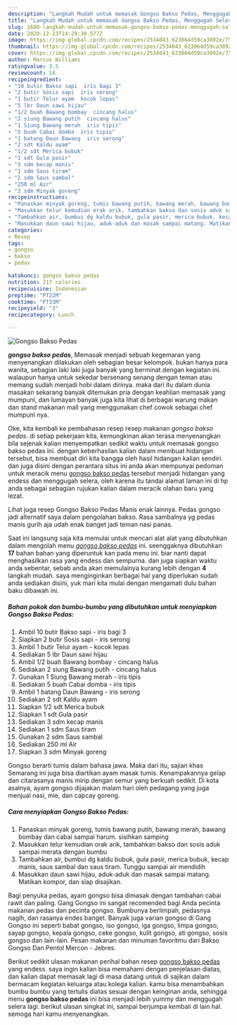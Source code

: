 ```yaml
---
description: "Langkah Mudah untuk memasak Gongso Bakso Pedas, Menggugah Selera"
title: "Langkah Mudah untuk memasak Gongso Bakso Pedas, Menggugah Selera"
slug: 1680-langkah-mudah-untuk-memasak-gongso-bakso-pedas-menggugah-selera
date: 2020-12-23T14:29:30.577Z
image: https://img-global.cpcdn.com/recipes/2534043_623064d59ca3892e/751x532cq70/gongso-bakso-pedas-foto-resep-utama.jpg
thumbnail: https://img-global.cpcdn.com/recipes/2534043_623064d59ca3892e/751x532cq70/gongso-bakso-pedas-foto-resep-utama.jpg
cover: https://img-global.cpcdn.com/recipes/2534043_623064d59ca3892e/751x532cq70/gongso-bakso-pedas-foto-resep-utama.jpg
author: Marcus Williams
ratingvalue: 3.5
reviewcount: 14
recipeingredient:
- "10 butir Bakso sapi  iris bagi 3"
- "2 butir Sosis sapi  iris serong"
- "1 butir Telur ayam  kocok lepas"
- "5 lbr Daun sawi hijau"
- "1/2 buah Bawang bombay  cincang halus"
- "2 siung Bawang putih  cincang halus"
- "1 Siung Bawang merah  iris tipis"
- "5 buah Cabai domba  iris tipis"
- "1 batang Daun Bawang  iris serong"
- "2 sdt Kaldu ayam"
- "1/2 sdt Merica bubuk"
- "1 sdt Gula pasir"
- "3 sdm kecap manis"
- "1 sdm Saus tiram"
- "2 sdm Saus sambal"
- "250 ml Air"
- "3 sdm Minyak goreng"
recipeinstructions:
- "Panaskan minyak goreng, tumis bawang putih, bawang merah, bawang bombay dan cabai sampai harum. sisihkan samping"
- "Masukkan telur kemudian orak arik, tambahkan bakso dan sosis aduk sampai merata dengan bumbu"
- "Tambahkan air, bumbui dg kaldu bubuk, gula pasir, merica bubuk, kecap manis, saus sambal dan saus tiram. Tunggu sampai air mendidih"
- "Masukkan daun sawi hijau, aduk-aduk dan masak sampai matang. Matikan kompor, dan siap disajikan."
categories:
- Resep
tags:
- gongso
- bakso
- pedas

katakunci: gongso bakso pedas 
nutrition: 217 calories
recipecuisine: Indonesian
preptime: "PT22M"
cooktime: "PT33M"
recipeyield: "3"
recipecategory: Lunch

---
```



![Gongso Bakso Pedas](https://img-global.cpcdn.com/recipes/2534043_623064d59ca3892e/751x532cq70/gongso-bakso-pedas-foto-resep-utama.jpg)

<b><i>gongso bakso pedas</i></b>, Memasak menjadi sebuah kegemaran yang menyenangkan dilakukan oleh sebagian besar kelompok. bukan hanya para wanita, sebagian laki laki juga banyak yang berminat dengan kegiatan ini. walaupun hanya untuk sekedar bersenang senang dengan teman atau memang sudah menjadi hobi dalam dirinya. maka dari itu dalam dunia masakan sekarang banyak ditemukan pria dengan keahlian memasak yang mumpuni, dan lumayan banyak juga kita lihat di berbagai warung makan dan stand makanan mall yang menggunakan chef cowok sebagai chef mumpuni nya.

Oke, kita kembali ke pembahasan resep resep makanan <i>gongso bakso pedas</i>. di setiap pekerjaan kita, kemungkinan akan terasa menyenangkan bila sejenak kalian menyempatkan sedikit waktu untuk memasak gongso bakso pedas ini. dengan keberhasilan kalian dalam membuat hidangan tersebut, bisa membuat diri kita bangga oleh hasil hidangan kalian sendiri. dan juga disini dengan perantara situs ini anda akan mempunyai pedoman untuk meracik menu <u>gongso bakso pedas</u> tersebut menjadi hidangan yang endess dan menggugah selera, oleh karena itu tandai alamat laman ini di hp anda sebagai sebagian rujukan kalian dalam meracik olahan baru yang lezat.

Lihat juga resep Gongso Bakso Pedas Manis enak lainnya. Pedas gongso jadi alternatif saya dalam pengolahan bakso. Rasa sambalnya yg pedas manis gurih aja udah enak banget jadi teman nasi panas.


Saat ini langsung saja kita memulai untuk mencari alat alat yang dibutuhkan dalam mengolah menu <u><i>gongso bakso pedas</i></u> ini. seenggaknya dibutuhkan <b>17</b> bahan bahan yang diperuntuk kan pada menu ini. biar nanti dapat menghasilkan rasa yang endess dan sempurna. dan juga siapkan waktu anda sebentar, sebab anda akan memulainya kurang lebih dengan <b>4</b> langkah mudah. saya menginginkan berbagai hal yang diperlukan sudah anda sediakan disini, yuk mari kita mulai dengan mengamati dulu bahan baku dibawah ini.

<!--inarticleads1-->

##### Bahan pokok dan bumbu-bumbu yang dibutuhkan untuk menyiapkan Gongso Bakso Pedas:

1. Ambil 10 butir Bakso sapi - iris bagi 3
1. Siapkan 2 butir Sosis sapi - iris serong
1. Ambil 1 butir Telur ayam - kocok lepas
1. Sediakan 5 lbr Daun sawi hijau
1. Ambil 1/2 buah Bawang bombay - cincang halus
1. Sediakan 2 siung Bawang putih - cincang halus
1. Gunakan 1 Siung Bawang merah - iris tipis
1. Sediakan 5 buah Cabai domba - iris tipis
1. Ambil 1 batang Daun Bawang - iris serong
1. Sediakan 2 sdt Kaldu ayam
1. Siapkan 1/2 sdt Merica bubuk
1. Siapkan 1 sdt Gula pasir
1. Sediakan 3 sdm kecap manis
1. Sediakan 1 sdm Saus tiram
1. Gunakan 2 sdm Saus sambal
1. Sediakan 250 ml Air
1. Siapkan 3 sdm Minyak goreng


Gongso berarti tumis dalam bahasa jawa. Maka dari itu, sajian khas Semarang ini juga bisa diartikan ayam masak tumis. Kenampakannya gelap dan citarasanya manis mirip dengan semur yang berkuah sedikit. Di kota asalnya, ayam gongso dijajakan malam hari oleh pedagang yang juga menjual nasi, mie, dan capcay goreng. 

<!--inarticleads2-->

##### Cara menyiapkan Gongso Bakso Pedas:

1. Panaskan minyak goreng, tumis bawang putih, bawang merah, bawang bombay dan cabai sampai harum. sisihkan samping
1. Masukkan telur kemudian orak arik, tambahkan bakso dan sosis aduk sampai merata dengan bumbu
1. Tambahkan air, bumbui dg kaldu bubuk, gula pasir, merica bubuk, kecap manis, saus sambal dan saus tiram. Tunggu sampai air mendidih
1. Masukkan daun sawi hijau, aduk-aduk dan masak sampai matang. Matikan kompor, dan siap disajikan.


Bagi penyuka pedas, ayam gongso bisa dimasak dengan tambahan cabai rawit dan paling. Gang Gongso ini sangat recomended bagi Anda pecinta makanan pedas dan pecinta gongso. Bumbunya berlimpah, pedasnya nagih, dan rasanya endes banget. Banyak juga varian gongso di Gang Gongso ini seperti babat gongso, iso gongso, iga gongso, limpa gongso, sayap gongso, kepala gongso, ceke gongso, kulit gongso, ati gongso, sosis gongso dan lain-lain. Pesan makanan dan minuman favoritmu dari Bakso Gongso Dan Pentol Mercon - Jebres. 

Berikut sedikit ulasan makanan perihal bahan resep <u>gongso bakso pedas</u> yang endess. saya ingin kalian bisa memahami dengan penjelasan diatas, dan kalian dapat memasak lagi di masa datang untuk di sajikan dalam bermacam kegiatan keluarga atau kolega kalian. kamu bisa menambahkan bumbu bumbu yang tertulis diatas sesuai dengan keinginan anda, sehingga menu <b>gongso bakso pedas</b> ini bisa menjadi lebih yummy dan menggugah selera lagi. berikut ulasan singkat ini, sampai berjumpa kembali di lain hal. semoga hari kamu menyenangkan.
